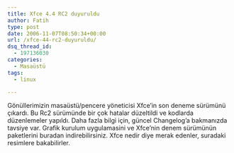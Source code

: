```yaml
---
title: Xfce 4.4 RC2 duyuruldu
author: Fatih
type: post
date: 2006-11-07T08:50:34+00:00
url: /xfce-44-rc2-duyuruldu/
dsq_thread_id:
  - 197136030
categories:
  - Masaüstü
tags:
  - linux

---
```

Gönüllerimizin masaüstü/pencere yöneticisi Xfce&#8217;in son deneme sürümünü çıkardı. Bu Rc2 sürümünde bir çok hatalar düzeltildi ve kodlarda düzenlemeler yapıldı. Daha fazla bilgi için, güncel Changelog&#8217;a bakmanızda tavsiye var. Grafik kurulum uygulamasini ve Xfce&#8217;nin denem sürümünün paketlerini buradan indirebilirsiniz. Xfce nedir diye merak edenler, suradaki resimlere bakabilirler.